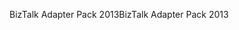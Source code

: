 <span data-ttu-id="1c62b-101">BizTalk Adapter Pack 2013</span><span class="sxs-lookup"><span data-stu-id="1c62b-101">BizTalk Adapter Pack 2013</span></span>